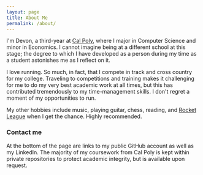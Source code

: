 ```yaml
---
layout: page
title: About Me
permalink: /about/
---
```


I'm Devon, a third-year at [Cal Poly](http://calpoly.edu), where I major in Computer Science and minor in Economics. I cannot imagine being at a different school at this stage; the degree to which I have developed as a person during my time as a student astonishes me as I reflect on it.

I love running. So much, in fact, that I compete in track and cross country for my college. Traveling to competitions and training makes it challenging for me to do my very best academic work at all times, but this has contributed tremendously to my time-management skills. I don't regret a moment of my opportunities to run.

My other hobbies include music, playing guitar, chess, reading, and [Rocket League](http://store.steampowered.com/app/252950/) when I get the chance. Highly recommended.

### Contact me

At the bottom of the page are links to my public GitHub account as well as my LinkedIn. The majority of my coursework from Cal Poly is kept within private repositories to protect academic integrity, but is available upon request.